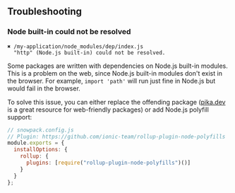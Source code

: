 ## Troubleshooting

### Node built-in could not be resolved

```
✖ /my-application/node_modules/dep/index.js
  "http" (Node.js built-in) could not be resolved.
```

Some packages are written with dependencies on Node.js built-in modules. This is a problem on the web, since Node.js built-in modules don't exist in the browser. For example, `import 'path'` will run just fine in Node.js but would fail in the browser.

To solve this issue, you can either replace the offending package ([pika.dev](https://pika.dev/) is a great resource for web-friendly packages) or add Node.js polyfill support:

```js
// snowpack.config.js
// Plugin: https://github.com/ionic-team/rollup-plugin-node-polyfills
module.exports = {
  installOptions: {
    rollup: {
      plugins: [require("rollup-plugin-node-polyfills")()]
    }
  }
};
```


